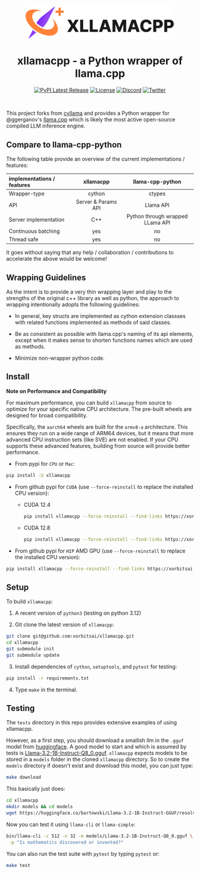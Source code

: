 <div align="center">
<img src="./assets/logo.png" width="400px" alt="xorbits" />

# xllamacpp - a Python wrapper of llama.cpp

[![PyPI Latest Release](https://img.shields.io/pypi/v/xllamacpp.svg?style=for-the-badge)](https://pypi.org/project/xllamacpp/)
[![License](https://img.shields.io/pypi/l/xllamacpp.svg?style=for-the-badge)](https://github.com/xorbitsai/inference/blob/main/LICENSE)
[![Discord](https://img.shields.io/badge/join_Discord-5462eb.svg?logo=discord&style=for-the-badge&logoColor=%23f5f5f5)](https://discord.gg/Xw9tszSkr5)
[![Twitter](https://img.shields.io/twitter/follow/xorbitsio?logo=x&style=for-the-badge)](https://twitter.com/xorbitsio)

</div>
<br />

This project forks from [cyllama](https://github.com/shakfu/cyllama) and provides a Python wrapper for @ggerganov's [llama.cpp](https://github.com/ggerganov/llama.cpp) which is likely the most active open-source compiled LLM inference engine.

## Compare to llama-cpp-python 

The following table provide an overview of the current implementations / features:

| implementations / features             | xllamacpp     | llama-cpp-python |
| :--------------------------- | :-----------: | :--------------: |     
| Wrapper-type                 | cython        | ctypes           |
| API                           | Server & Params API  | Llama API |
| Server implementation   | C++           | Python through wrapped LLama API |
| Continuous batching    | yes           | no |
| Thread safe     | yes           | no |

It goes without saying that any help / collaboration / contributions to accelerate the above would be welcome!

## Wrapping Guidelines

As the intent is to provide a very thin wrapping layer and play to the strengths of the original c++ library as well as python, the approach to wrapping intentionally adopts the following guidelines:

- In general, key structs are implemented as cython extension classses with related functions implemented as methods of said classes.

- Be as consistent as possible with llama.cpp's naming of its api elements, except when it makes sense to shorten functions names which are used as methods.

- Minimize non-wrapper python code.

## Install

**Note on Performance and Compatibility**

For maximum performance, you can build `xllamacpp` from source to optimize for your specific native CPU architecture. The pre-built wheels are designed for broad compatibility.

Specifically, the `aarch64` wheels are built for the `armv8-a` architecture. This ensures they run on a wide range of ARM64 devices, but it means that more advanced CPU instruction sets (like SVE) are not enabled. If your CPU supports these advanced features, building from source will provide better performance.

- From pypi for `CPU` or `Mac`:

```sh
pip install -U xllamacpp
```

- From github pypi for `CUDA` (use `--force-reinstall` to replace the installed CPU version):

  - CUDA 12.4
    ```sh
    pip install xllamacpp --force-reinstall --find-links https://xorbitsai.github.io/xllamacpp/whl/cu124
    ```

  - CUDA 12.8
    ```sh
    pip install xllamacpp --force-reinstall --find-links https://xorbitsai.github.io/xllamacpp/whl/cu128
    ```

- From github pypi for `HIP` AMD GPU (use `--force-reinstall` to replace the installed CPU version):

```sh
pip install xllamacpp --force-reinstall --find-links https://xorbitsai.github.io/xllamacpp/whl/rocm-6.3.4
```

## Setup

To build `xllamacpp`:

1. A recent version of `python3` (testing on python 3.12)

2. Git clone the latest version of `xllamacpp`:

 ```sh
 git clone git@github.com:xorbitsai/xllamacpp.git
 cd xllamacpp
 git submodule init
 git submodule update
 ```

3. Install dependencies of `cython`, `setuptools`, and `pytest` for testing:

 ```sh
 pip install -r requirements.txt
 ```

4. Type `make` in the terminal.

## Testing

The `tests` directory in this repo provides extensive examples of using xllamacpp.

However, as a first step, you should download a smallish llm in the `.gguf` model from [huggingface](https://huggingface.co/models?search=gguf). A good model to start and which is assumed by tests is [Llama-3.2-1B-Instruct-Q8_0.gguf](https://huggingface.co/bartowski/Llama-3.2-1B-Instruct-GGUF/resolve/main/Llama-3.2-1B-Instruct-Q8_0.gguf). `xllamacpp` expects models to be stored in a `models` folder in the cloned `xllamacpp` directory. So to create the `models` directory if doesn't exist and download this model, you can just type:

```sh
make download
```

This basically just does:

```sh
cd xllamacpp
mkdir models && cd models
wget https://huggingface.co/bartowski/Llama-3.2-1B-Instruct-GGUF/resolve/main/Llama-3.2-1B-Instruct-Q8_0.gguf 
```

Now you can test it using `llama-cli` or `llama-simple`:

```sh
bin/llama-cli -c 512 -n 32 -m models/Llama-3.2-1B-Instruct-Q8_0.gguf \
 -p "Is mathematics discovered or invented?"
```

You can also run the test suite with `pytest` by typing `pytest` or:

```sh
make test
```
